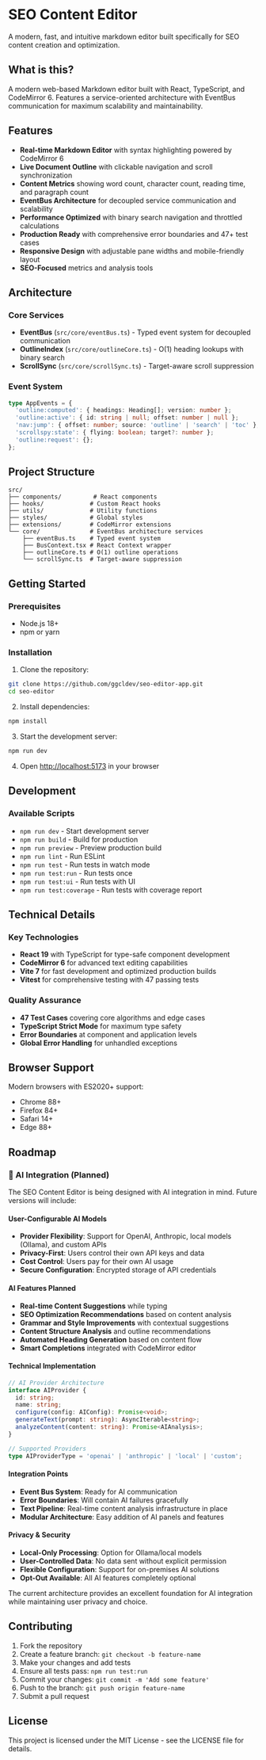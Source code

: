# SEO Content Editor

A modern, fast, and intuitive markdown editor built specifically for SEO content creation and optimization.

## What is this?

A modern web-based Markdown editor built with React, TypeScript, and CodeMirror 6. Features a service-oriented architecture with EventBus communication for maximum scalability and maintainability.

## Features

- **Real-time Markdown Editor** with syntax highlighting powered by CodeMirror 6
- **Live Document Outline** with clickable navigation and scroll synchronization  
- **Content Metrics** showing word count, character count, reading time, and paragraph count
- **EventBus Architecture** for decoupled service communication and scalability
- **Performance Optimized** with binary search navigation and throttled calculations
- **Production Ready** with comprehensive error boundaries and 47+ test cases
- **Responsive Design** with adjustable pane widths and mobile-friendly layout
- **SEO-Focused** metrics and analysis tools

## Architecture

### Core Services

- **EventBus** (`src/core/eventBus.ts`) - Typed event system for decoupled communication
- **OutlineIndex** (`src/core/outlineCore.ts`) - O(1) heading lookups with binary search
- **ScrollSync** (`src/core/scrollSync.ts`) - Target-aware scroll suppression

### Event System

```typescript
type AppEvents = {
  'outline:computed': { headings: Heading[]; version: number };
  'outline:active': { id: string | null; offset: number | null };
  'nav:jump': { offset: number; source: 'outline' | 'search' | 'toc' };
  'scrollspy:state': { flying: boolean; target?: number };
  'outline:request': {};
};
```

## Project Structure

```
src/
├── components/         # React components
├── hooks/             # Custom React hooks
├── utils/             # Utility functions
├── styles/            # Global styles
├── extensions/        # CodeMirror extensions
└── core/              # EventBus architecture services
    ├── eventBus.ts    # Typed event system
    ├── BusContext.tsx # React Context wrapper
    ├── outlineCore.ts # O(1) outline operations
    └── scrollSync.ts  # Target-aware suppression
```

## Getting Started

### Prerequisites
- Node.js 18+ 
- npm or yarn

### Installation

1. Clone the repository:
```bash
git clone https://github.com/ggcldev/seo-editor-app.git
cd seo-editor
```

2. Install dependencies:
```bash
npm install
```

3. Start the development server:
```bash
npm run dev
```

4. Open [http://localhost:5173](http://localhost:5173) in your browser

## Development

### Available Scripts

- `npm run dev` - Start development server
- `npm run build` - Build for production
- `npm run preview` - Preview production build
- `npm run lint` - Run ESLint
- `npm run test` - Run tests in watch mode
- `npm run test:run` - Run tests once
- `npm run test:ui` - Run tests with UI
- `npm run test:coverage` - Run tests with coverage report

## Technical Details

### Key Technologies
- **React 19** with TypeScript for type-safe component development
- **CodeMirror 6** for advanced text editing capabilities
- **Vite 7** for fast development and optimized production builds
- **Vitest** for comprehensive testing with 47 passing tests

### Quality Assurance
- **47 Test Cases** covering core algorithms and edge cases
- **TypeScript Strict Mode** for maximum type safety
- **Error Boundaries** at component and application levels
- **Global Error Handling** for unhandled exceptions

## Browser Support

Modern browsers with ES2020+ support:
- Chrome 88+
- Firefox 84+  
- Safari 14+
- Edge 88+

## Roadmap

### 🤖 AI Integration (Planned)

The SEO Content Editor is being designed with AI integration in mind. Future versions will include:

#### User-Configurable AI Models
- **Provider Flexibility**: Support for OpenAI, Anthropic, local models (Ollama), and custom APIs
- **Privacy-First**: Users control their own API keys and data
- **Cost Control**: Users pay for their own AI usage
- **Secure Configuration**: Encrypted storage of API credentials

#### AI Features Planned
- **Real-time Content Suggestions** while typing
- **SEO Optimization Recommendations** based on content analysis
- **Grammar and Style Improvements** with contextual suggestions
- **Content Structure Analysis** and outline recommendations
- **Automated Heading Generation** based on content flow
- **Smart Completions** integrated with CodeMirror editor

#### Technical Implementation
```typescript
// AI Provider Architecture
interface AIProvider {
  id: string;
  name: string;
  configure(config: AIConfig): Promise<void>;
  generateText(prompt: string): AsyncIterable<string>;
  analyzeContent(content: string): Promise<AIAnalysis>;
}

// Supported Providers
type AIProviderType = 'openai' | 'anthropic' | 'local' | 'custom';
```

#### Integration Points
- **Event Bus System**: Ready for AI communication
- **Error Boundaries**: Will contain AI failures gracefully
- **Text Pipeline**: Real-time content analysis infrastructure in place
- **Modular Architecture**: Easy addition of AI panels and features

#### Privacy & Security
- **Local-Only Processing**: Option for Ollama/local models
- **User-Controlled Data**: No data sent without explicit permission
- **Flexible Configuration**: Support for on-premises AI solutions
- **Opt-Out Available**: All AI features completely optional

The current architecture provides an excellent foundation for AI integration while maintaining user privacy and choice.

## Contributing

1. Fork the repository
2. Create a feature branch: `git checkout -b feature-name`
3. Make your changes and add tests
4. Ensure all tests pass: `npm run test:run`
5. Commit your changes: `git commit -m 'Add some feature'`
6. Push to the branch: `git push origin feature-name`
7. Submit a pull request

## License

This project is licensed under the MIT License - see the LICENSE file for details.